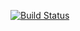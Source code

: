 [![Build Status](https://travis-ci.org/yanngabbud/Sweng.svg?branch=master)](https://travis-ci.org/yanngabbud/Sweng)